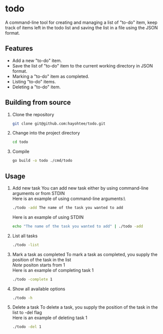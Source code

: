 # todo
A command-line tool for creating and managing a list of "to-do" item, 
keep track of items left in the todo list and saving the list in a file
using the JSON format.

## Features
- Add a new "to-do" item.
- Save the list of "to-do" item to the current working directory in JSON format.
- Marking a "to-do" item as completed.
- Listing "to-do" items.
- Deleting a "to-do" item.

## Building from source
1. Clone the repository
   ```bash
   git clone git@github.com:hayohtee/todo.git
   ```
2. Change into the project directory
   ```bash
   cd todo
   ```
3. Compile
   ```bash
   go build -o todo ./cmd/todo
   ```

## Usage
1. Add new task
   You can add new task either by using command-line arguments or from STDIN\
   Here is an example of using command-line arguments:\
   ```bash
   ./todo -add The name of the task you wanted to add
   ```
   Here is an example of using STDIN
   ```bash
   echo "The name of the task you wanted to add" | ./todo -add
   ```
2. List all tasks
   ```bash
   ./todo -list
   ```
3. Mark a task as completed
   To mark a task as completed, you supply the position of the task in the list\
   *Note* positon starts from 1\
   Here is an example of completing task 1
   ```bash
   ./todo -complete 1
   ```
4. Show all available options
   ```bash
   ./todo -h
   ```
5. Delete a task
   To delete a task, you supply the position of the task in the list to -del flag\
   Here is an example of deleting task 1
   ```bash
   ./todo -del 1
   ```
